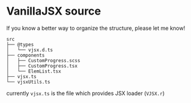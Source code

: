 # VanillaJSX source

If you know a better way to organize the structure, please let me know!

```
src
├── @types
│   └── vjsx.d.ts
├── components
│   ├── CustomProgress.scss
│   ├── CustomProgress.tsx
│   └── ElemList.tsx
├── vjsx.ts
└── vjsxUtils.ts
```
currently `vjsx.ts` is the file which provides JSX loader (`VJSX.r`)